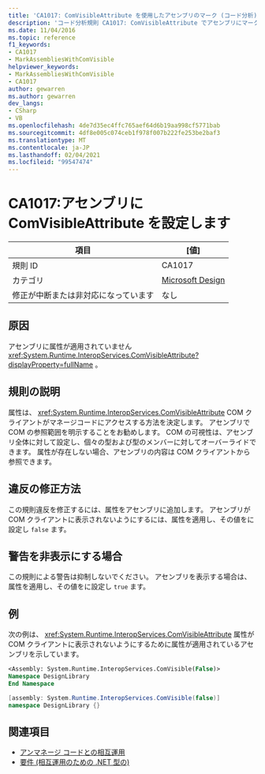 ```yaml
---
title: 'CA1017: ComVisibleAttribute を使用したアセンブリのマーク (コード分析)'
description: 'コード分析規則 CA1017: ComVisibleAttribute でアセンブリにマークを付ける方法について説明します。'
ms.date: 11/04/2016
ms.topic: reference
f1_keywords:
- CA1017
- MarkAssembliesWithComVisible
helpviewer_keywords:
- MarkAssembliesWithComVisible
- CA1017
author: gewarren
ms.author: gewarren
dev_langs:
- CSharp
- VB
ms.openlocfilehash: 4de7d35ec4ffc765aef64d6b19aa998cf5771bab
ms.sourcegitcommit: 4df8e005c074ceb1f978f007b222fe253be2baf3
ms.translationtype: MT
ms.contentlocale: ja-JP
ms.lasthandoff: 02/04/2021
ms.locfileid: "99547474"
---
```

# <a name="ca1017-mark-assemblies-with-comvisibleattribute"></a>CA1017:アセンブリに ComVisibleAttribute を設定します

| 項目                                     | [値]            |
|------------------------------------------|------------------|
| 規則 ID                                   | CA1017           |
| カテゴリ                                 | [Microsoft Design](design-warnings.md) |
| 修正が中断または非対応になっています | なし     |

## <a name="cause"></a>原因

アセンブリに属性が適用されていません <xref:System.Runtime.InteropServices.ComVisibleAttribute?displayProperty=fullName> 。

## <a name="rule-description"></a>規則の説明

属性は、 <xref:System.Runtime.InteropServices.ComVisibleAttribute> COM クライアントがマネージコードにアクセスする方法を決定します。 アセンブリで COM の参照範囲を明示することをお勧めします。 COM の可視性は、アセンブリ全体に対して設定し、個々の型および型のメンバーに対してオーバーライドできます。 属性が存在しない場合、アセンブリの内容は COM クライアントから参照できます。

## <a name="how-to-fix-violations"></a>違反の修正方法

この規則違反を修正するには、属性をアセンブリに追加します。 アセンブリが COM クライアントに表示されないようにするには、属性を適用し、その値をに設定し `false` ます。

## <a name="when-to-suppress-warnings"></a>警告を非表示にする場合

この規則による警告は抑制しないでください。 アセンブリを表示する場合は、属性を適用し、その値をに設定し `true` ます。

## <a name="example"></a>例

次の例は、 <xref:System.Runtime.InteropServices.ComVisibleAttribute> 属性が COM クライアントに表示されないようにするために属性が適用されているアセンブリを示しています。

```vb
<Assembly: System.Runtime.InteropServices.ComVisible(False)>
Namespace DesignLibrary
End Namespace
```

```csharp
[assembly: System.Runtime.InteropServices.ComVisible(false)]
namespace DesignLibrary {}
```

## <a name="see-also"></a>関連項目

- [アンマネージ コードとの相互運用](../../../framework/interop/index.md)
- [要件 (相互運用のための .NET 型の)](../../../standard/native-interop/qualify-net-types-for-interoperation.md)
